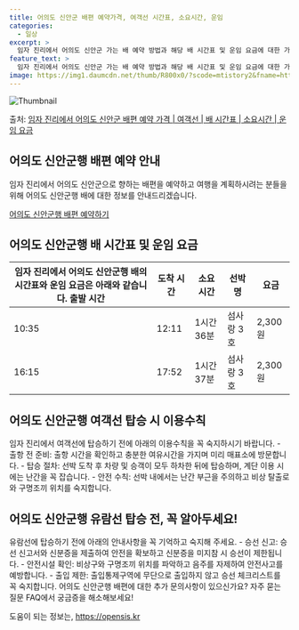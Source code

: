 ```yaml
---
title: 어의도 신안군 배편 예약가격, 여객선 시간표, 소요시간, 운임
categories:
  - 일상
excerpt: >
  임자 진리에서 어의도 신안군 가는 배 예약 방법과 해당 배 시간표 및 운임 요금에 대한 가격 정보를 안내 드리겠습니다. 안전하고 재밋는 어의도 신안군행 여행을 위해 아래 정보 참고하시기 바랍니다. 어의도 신안군행 배편 예약하기 👈 클릭임자 진리에서 어의도 신안군행 배 시간표출발 시간도착 시간소요 시간선박명요금10:3512:111시간 36분섬사랑 3호2,300원16:1517:521시간 37분섬사랑 3호2,300원어의도 신안군행 배편 예약하기 👈 클릭임자 진리에서 어의도 신안군행 여객선 탑승 시 이용수칙여객선 출항 전 안전하고 편리한 탑승을 위한 필수 수칙 1) 출항 전 준비 출항 시간을 확인하고 충분한 여유시간을 가지며 미리 매표소에 방문합니다. 2) 탑승 절차 선박 도착 후 차량 및 승객이 모두 하차한 ..
feature_text: >
  임자 진리에서 어의도 신안군 가는 배 예약 방법과 해당 배 시간표 및 운임 요금에 대한 가격 정보를 안내 드리겠습니다. 안전하고 재밋는 어의도 신안군행 여행을 위해 아래 정보 참고하시기 바랍니다. 어의도 신안군행 배편 예약하기 👈 클릭임자 진리에서 어의도 신안군행 배 시간표출발 시간도착 시간소요 시간선박명요금10:3512:111시간 36분섬사랑 3호2,300원16:1517:521시간 37분섬사랑 3호2,300원어의도 신안군행 배편 예약하기 👈 클릭임자 진리에서 어의도 신안군행 여객선 탑승 시 이용수칙여객선 출항 전 안전하고 편리한 탑승을 위한 필수 수칙 1) 출항 전 준비 출항 시간을 확인하고 충분한 여유시간을 가지며 미리 매표소에 방문합니다. 2) 탑승 절차 선박 도착 후 차량 및 승객이 모두 하차한 ..
image: https://img1.daumcdn.net/thumb/R800x0/?scode=mtistory2&fname=https%3A%2F%2Fblog.kakaocdn.net%2Fdn%2FlNKVK%2FbtsHCRfGy1W%2F5JA7jrynZFHLwfev9Fktm1%2Fimg.webp
---
```


![Thumbnail](https://img1.daumcdn.net/thumb/R800x0/?scode=mtistory2&fname=https%3A%2F%2Fblog.kakaocdn.net%2Fdn%2FlNKVK%2FbtsHCRfGy1W%2F5JA7jrynZFHLwfev9Fktm1%2Fimg.webp)

<p>출처: <a href="https://opensis.kr/entry/%EC%9E%84%EC%9E%90-%EC%A7%84%EB%A6%AC%EC%97%90%EC%84%9C-%EC%96%B4%EC%9D%98%EB%8F%84-%EC%8B%A0%EC%95%88%EA%B5%B0-%EB%B0%B0%ED%8E%B8-%EC%98%88%EC%95%BD-%EA%B0%80%EA%B2%A9-%EC%97%AC%EA%B0%9D%EC%84%A0-%EB%B0%B0-%EC%8B%9C%EA%B0%84%ED%91%9C-%EC%86%8C%EC%9A%94%EC%8B%9C%EA%B0%84-%EC%9A%B4%EC%9E%84-%EC%9A%94%EA%B8%88" rel="dofollow">임자 진리에서 어의도 신안군 배편 예약 가격 | 여객선 | 배 시간표 | 소요시간 | 운임 요금</a> </p>

## 어의도 신안군행 배편 예약 안내

임자 진리에서 어의도 신안군으로 향하는 배편을 예약하고 여행을 계획하시려는 분들을 위해 어의도 신안군행 배에 대한 정보를 안내드리겠습니다.

[어의도 신안군행 배편 예약하기](여기에_링크를_넣어주세요.)

## 어의도 신안군행 배 시간표 및 운임 요금

임자 진리에서 어의도 신안군행 배의 시간표와 운임 요금은 아래와 같습니다.  **출발 시간** | **도착 시간** | **소요 시간** | **선박명** | **요금**  
---|---|---|---|---  
10:35 | 12:11 | 1시간 36분 | 섬사랑 3호 | 2,300원  
16:15 | 17:52 | 1시간 37분 | 섬사랑 3호 | 2,300원  
  
## 어의도 신안군행 여객선 탑승 시 이용수칙

임자 진리에서 여객선에 탑승하기 전에 아래의 이용수칙을 꼭 숙지하시기 바랍니다. \- 출항 전 준비: 출항 시간을 확인하고 충분한 여유시간을
가지며 미리 매표소에 방문합니다. \- 탑승 절차: 선박 도착 후 차량 및 승객이 모두 하차한 뒤에 탑승하며, 계단 이용 시에는 난간을 꼭
잡습니다. \- 안전 수칙: 선박 내에서는 난간 부근을 주의하고 비상 탈출로와 구명조끼 위치를 숙지합니다.

## 어의도 신안군행 유람선 탑승 전, 꼭 알아두세요!

유람선에 탑승하기 전에 아래의 안내사항을 꼭 기억하고 숙지해 주세요. \- 승선 신고: 승선 신고서와 신분증을 제출하여 안전을 확보하고
신분증을 미지참 시 승선이 제한됩니다. \- 안전시설 확인: 비상구와 구명조끼 위치를 파악하고 음주를 자제하여 안전사고를 예방합니다. \-
출입 제한: 출입통제구역에 무단으로 출입하지 않고 승선 체크리스트를 꼭 숙지합니다. 어의도 신안군행 배편에 대한 추가 문의사항이 있으신가요?
자주 묻는 질문 FAQ에서 궁금증을 해소해보세요!

 

도움이 되는 정보는, <a href="https://opensis.kr" rel="dofollow">https://opensis.kr</a>



